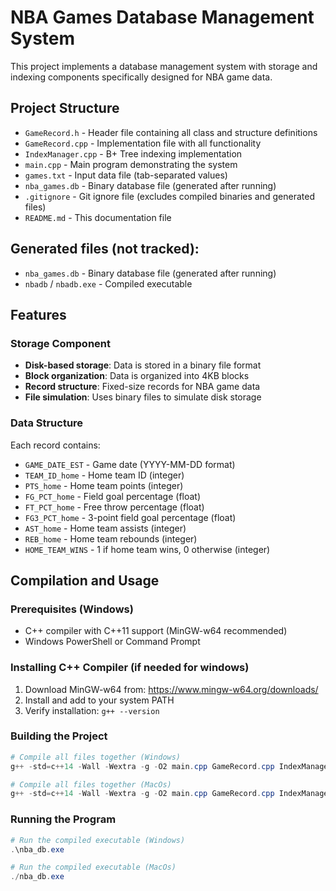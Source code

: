 # NBA Games Database Management System

This project implements a database management system with storage and indexing components specifically designed for NBA game data.

## Project Structure

- `GameRecord.h` - Header file containing all class and structure definitions
- `GameRecord.cpp` - Implementation file with all functionality
- `IndexManager.cpp` - B+ Tree indexing implementation
- `main.cpp` - Main program demonstrating the system
- `games.txt` - Input data file (tab-separated values)
- `nba_games.db` - Binary database file (generated after running)
- `.gitignore` - Git ignore file (excludes compiled binaries and generated files)
- `README.md` - This documentation file

## Generated files (not tracked):
- `nba_games.db` - Binary database file (generated after running)
- `nbadb` / `nbadb.exe` - Compiled executable

## Features

### Storage Component

- **Disk-based storage**: Data is stored in a binary file format
- **Block organization**: Data is organized into 4KB blocks
- **Record structure**: Fixed-size records for NBA game data
- **File simulation**: Uses binary files to simulate disk storage

### Data Structure

Each record contains:

- `GAME_DATE_EST` - Game date (YYYY-MM-DD format)
- `TEAM_ID_home` - Home team ID (integer)
- `PTS_home` - Home team points (integer)
- `FG_PCT_home` - Field goal percentage (float)
- `FT_PCT_home` - Free throw percentage (float)
- `FG3_PCT_home` - 3-point field goal percentage (float)
- `AST_home` - Home team assists (integer)
- `REB_home` - Home team rebounds (integer)
- `HOME_TEAM_WINS` - 1 if home team wins, 0 otherwise (integer)

## Compilation and Usage

### Prerequisites (Windows)

- C++ compiler with C++11 support (MinGW-w64 recommended)
- Windows PowerShell or Command Prompt

### Installing C++ Compiler (if needed for windows)

1. Download MinGW-w64 from: https://www.mingw-w64.org/downloads/
2. Install and add to your system PATH
3. Verify installation: `g++ --version`

### Building the Project

```powershell
# Compile all files together (Windows)
g++ -std=c++14 -Wall -Wextra -g -O2 main.cpp GameRecord.cpp IndexManager.cpp -o nbadb.exe

# Compile all files together (MacOs)
g++ -std=c++14 -Wall -Wextra -g -O2 main.cpp GameRecord.cpp IndexManager.cpp -o nbadb
```

### Running the Program

```powershell
# Run the compiled executable (Windows)
.\nba_db.exe

# Run the compiled executable (MacOs)
./nba_db.exe
```


